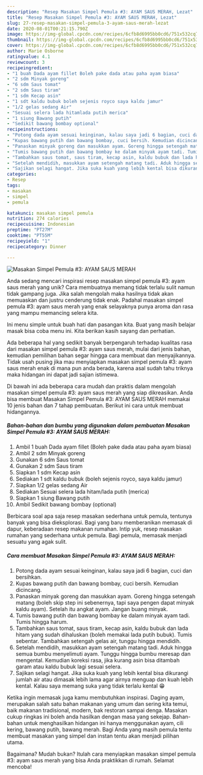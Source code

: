 ```yaml
---
description: "Resep Masakan Simpel Pemula #3: AYAM SAUS MERAH, Lezat"
title: "Resep Masakan Simpel Pemula #3: AYAM SAUS MERAH, Lezat"
slug: 27-resep-masakan-simpel-pemula-3-ayam-saus-merah-lezat
date: 2020-08-01T00:21:15.790Z
image: https://img-global.cpcdn.com/recipes/6cfb8d6995bb0cd6/751x532cq70/masakan-simpel-pemula-3-ayam-saus-merah-foto-resep-utama.jpg
thumbnail: https://img-global.cpcdn.com/recipes/6cfb8d6995bb0cd6/751x532cq70/masakan-simpel-pemula-3-ayam-saus-merah-foto-resep-utama.jpg
cover: https://img-global.cpcdn.com/recipes/6cfb8d6995bb0cd6/751x532cq70/masakan-simpel-pemula-3-ayam-saus-merah-foto-resep-utama.jpg
author: Marie Osborne
ratingvalue: 4.1
reviewcount: 3
recipeingredient:
- "1 buah Dada ayam fillet Boleh pake dada atau paha ayam biasa"
- "2 sdm Minyak goreng"
- "6 sdm Saus tomat"
- "2 sdm Saus tiram"
- "1 sdm Kecap asin"
- "1 sdt kaldu bubuk boleh sejenis royco saya kaldu jamur"
- "1/2 gelas sedang Air"
- "Sesuai selera lada hitamlada putih merica"
- "1 siung Bawang putih"
- "Sedikit bawang bombay optional"
recipeinstructions:
- "Potong dada ayam sesuai keinginan, kalau saya jadi 6 bagian, cuci dan bersihkan."
- "Kupas bawang putih dan bawang bombay, cuci bersih. Kemudian dicincang."
- "Panaskan minyak goreng dan masukkan ayam. Goreng hingga setengah matang (boleh skip step ini sebenernya, tapi saya pengen dapat minyak kaldu ayam). Setelah itu angkat ayam. Jangan buang minyak."
- "Tumis bawang putih dan bawang bombay ke dalam minyak ayam tadi. Tumis hingga harum."
- "Tambahkan saus tomat, saus tiram, kecap asin, kaldu bubuk dan lada hitam yang sudah dihaluskan (boleh memakai lada putih bubuk). Tumis sebentar. Tambahkan setengah gelas air, tunggu hingga mendidih."
- "Setelah mendidih, masukkan ayam setengah matang tadi. Aduk hingga semua bumbu menyelimuti ayam. Tunggu hingga bumbu meresap dan mengental. Kemudian koreksi rasa, jika kurang asin bisa ditambah garam atau kaldu bubuk lagi sesuai selera."
- "Sajikan selagi hangat. Jika suka kuah yang lebih kental bisa dikurangi jumlah air atau dimasak lebih lama agar airnya menguap dan kuah lebih kental. Kalau saya memang suka yang tidak terlalu kental 😁"
categories:
- Resep
tags:
- masakan
- simpel
- pemula

katakunci: masakan simpel pemula 
nutrition: 274 calories
recipecuisine: Indonesian
preptime: "PT27M"
cooktime: "PT55M"
recipeyield: "1"
recipecategory: Dinner

---
```



![Masakan Simpel Pemula #3: AYAM SAUS MERAH](https://img-global.cpcdn.com/recipes/6cfb8d6995bb0cd6/751x532cq70/masakan-simpel-pemula-3-ayam-saus-merah-foto-resep-utama.jpg)

Anda sedang mencari inspirasi resep masakan simpel pemula #3: ayam saus merah yang unik? Cara membuatnya memang tidak terlalu sulit namun tidak gampang juga. Jika salah mengolah maka hasilnya tidak akan memuaskan dan justru cenderung tidak enak. Padahal masakan simpel pemula #3: ayam saus merah yang enak selayaknya punya aroma dan rasa yang mampu memancing selera kita.

Ini menu simple untuk buah hati dan pasangan kita. Buat yang masih belajar masak bisa coba menu ini. Kita berikan kasih sayang dan perhatian.

Ada beberapa hal yang sedikit banyak berpengaruh terhadap kualitas rasa dari masakan simpel pemula #3: ayam saus merah, mulai dari jenis bahan, kemudian pemilihan bahan segar hingga cara membuat dan menyajikannya. Tidak usah pusing jika mau menyiapkan masakan simpel pemula #3: ayam saus merah enak di mana pun anda berada, karena asal sudah tahu triknya maka hidangan ini dapat jadi sajian istimewa.


Di bawah ini ada beberapa cara mudah dan praktis dalam mengolah masakan simpel pemula #3: ayam saus merah yang siap dikreasikan. Anda bisa membuat Masakan Simpel Pemula #3: AYAM SAUS MERAH memakai 10 jenis bahan dan 7 tahap pembuatan. Berikut ini cara untuk membuat hidangannya.

<!--inarticleads1-->

##### Bahan-bahan dan bumbu yang digunakan dalam pembuatan Masakan Simpel Pemula #3: AYAM SAUS MERAH:

1. Ambil 1 buah Dada ayam fillet (Boleh pake dada atau paha ayam biasa)
1. Ambil 2 sdm Minyak goreng
1. Gunakan 6 sdm Saus tomat
1. Gunakan 2 sdm Saus tiram
1. Siapkan 1 sdm Kecap asin
1. Sediakan 1 sdt kaldu bubuk (boleh sejenis royco, saya kaldu jamur)
1. Siapkan 1/2 gelas sedang Air
1. Sediakan Sesuai selera lada hitam/lada putih (merica)
1. Siapkan 1 siung Bawang putih
1. Ambil Sedikit bawang bombay (optional)


Berbicara soal apa saja resep masakan sederhana untuk pemula, tentunya banyak yang bisa dieksplorasi. Bagi yang baru memberanikan memasak di dapur, keberadaan resep makanan rumahan. Intip yuk, resep masakan rumahan yang sederhana untuk pemula. Bagi pemula, memasak menjadi sesuatu yang agak sulit. 

<!--inarticleads2-->

##### Cara membuat Masakan Simpel Pemula #3: AYAM SAUS MERAH:

1. Potong dada ayam sesuai keinginan, kalau saya jadi 6 bagian, cuci dan bersihkan.
1. Kupas bawang putih dan bawang bombay, cuci bersih. Kemudian dicincang.
1. Panaskan minyak goreng dan masukkan ayam. Goreng hingga setengah matang (boleh skip step ini sebenernya, tapi saya pengen dapat minyak kaldu ayam). Setelah itu angkat ayam. Jangan buang minyak.
1. Tumis bawang putih dan bawang bombay ke dalam minyak ayam tadi. Tumis hingga harum.
1. Tambahkan saus tomat, saus tiram, kecap asin, kaldu bubuk dan lada hitam yang sudah dihaluskan (boleh memakai lada putih bubuk). Tumis sebentar. Tambahkan setengah gelas air, tunggu hingga mendidih.
1. Setelah mendidih, masukkan ayam setengah matang tadi. Aduk hingga semua bumbu menyelimuti ayam. Tunggu hingga bumbu meresap dan mengental. Kemudian koreksi rasa, jika kurang asin bisa ditambah garam atau kaldu bubuk lagi sesuai selera.
1. Sajikan selagi hangat. Jika suka kuah yang lebih kental bisa dikurangi jumlah air atau dimasak lebih lama agar airnya menguap dan kuah lebih kental. Kalau saya memang suka yang tidak terlalu kental 😁


Ketika ingin memasak juga kamu membutuhkan inspirasi. Daging ayam, merupakan salah satu bahan makanan yang umum dan sering kita temui, baik makanan tradisional, modern, bak restoran sampai denga. Masakan cukup ringkas ini boleh anda hasilkan dengan masa yang sekejap. Bahan-bahan untuk menghasilkan hidangan ini hanya menggunakan ayam, cili kering, bawang putih, bawang merah. Bagi Anda yang masih pemula tentu membuat masakan yang simpel dan instan tentu akan menjadi pilihan utama. 

Bagaimana? Mudah bukan? Itulah cara menyiapkan masakan simpel pemula #3: ayam saus merah yang bisa Anda praktikkan di rumah. Selamat mencoba!
